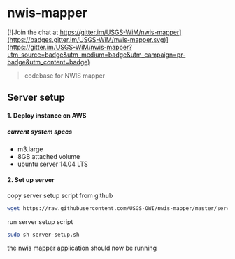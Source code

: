 # nwis-mapper

[![Join the chat at https://gitter.im/USGS-WiM/nwis-mapper](https://badges.gitter.im/USGS-WiM/nwis-mapper.svg)](https://gitter.im/USGS-WiM/nwis-mapper?utm_source=badge&utm_medium=badge&utm_campaign=pr-badge&utm_content=badge)

> codebase for NWIS mapper

## Server setup

#### 1.  Deploy instance on AWS

##### current system specs

 - m3.large 
 - 8GB attached volume 
 - ubuntu server 14.04 LTS

#### 2.  Set up server

copy server setup script from github
```bash
wget https://raw.githubusercontent.com/USGS-OWI/nwis-mapper/master/server-config/server-setup.sh
```

run server setup script
```bash
sudo sh server-setup.sh
```

the nwis mapper application should now be running
